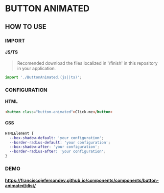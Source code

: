 # BUTTON ANIMATED

## HOW TO USE

### IMPORT

#### JS/TS

> Recomended download the files localized in '/finish' in this repository in your application.

```javascript
import './ButtonAnimated.(js||ts)';
```

### CONFIGURATION

#### HTML

```html
<button class="button-animated">Click-me</button>
```

#### CSS

```css
HTMLElement {
  --box-shadow-default: 'your configuration';
  --border-radius-default: 'your configuration';
  --box-shadow-after: 'your configuration';
  --border-radius-after: 'your configuration';
}
```

### DEMO

#### <https://franciscojefersondev.github.io/components/components/button-animated/dist/>
